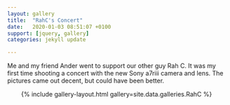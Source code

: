 ```yaml
---
layout: gallery
title:  "RahC's Concert"
date:   2020-01-03 08:51:07 +0100
support: [jquery, gallery]
categories: jekyll update

---
```



Me and my friend Ander went to support our other guy Rah C. It was my first time shooting a concert with the new Sony a7riii camera and lens. The pictures came out decent, but could have been better.  


&nbsp;
&nbsp;
&nbsp;
&nbsp;
{% include gallery-layout.html gallery=site.data.galleries.RahC %}
